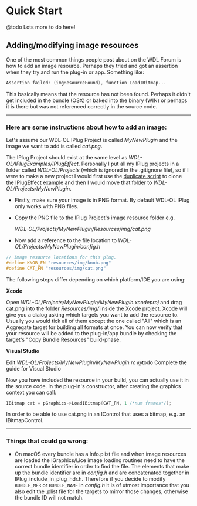 # Quick Start

@todo Lots more to do here!

## Adding/modifying image resources

One of the most common things people post about on the WDL Forum is how to add an image resource. Perhaps they tried and got an assertion when they try and run the plug-in or app. Something like:

```cpp
Assertion failed: (imgResourceFound), function LoadIBitmap...
```

This basically means that the resource has not been found. Perhaps it didn't get included in the bundle (OSX) or baked into the binary (WIN) or perhaps it is there but was not referenced correctly in the source code.

***

### Here are some instructions about how to add an image:

Let's assume our WDL-OL IPlug Project is called _MyNewPlugin_ and the image we want to add is called _cat.png_.

The IPlug Project should exist at the same level as _WDL-OL/IPlugExamples/IPlugEffect_. Personally I put all my IPlug projects in a folder called _WDL-OL/Projects_ (which is ignored in the .gitignore file), so if I were to make a new project I would first use the [duplicate script](md_duplicate.html) to clone the IPlugEffect example and then I would move that folder to _WDL-OL/Projects/MyNewPlugin_.


* Firstly, make sure your image is in PNG format. 
  By default WDL-OL IPlug only works with PNG files.

* Copy the PNG file to the IPlug Project's image resource folder e.g.

  _WDL-OL/Projects/MyNewPlugin/Resources/img/cat.png_

* Now add a reference to the file location to _WDL-OL/Projects/MyNewPlugin/config.h_

```Cpp
// Image resource locations for this plug.
#define KNOB_FN "resources/img/knob.png"
#define CAT_FN "resources/img/cat.png" 
```

The following steps differ depending on which platform/IDE you are using:

**Xcode**

Open _WDL-OL/Projects/MyNewPlugin/MyNewPlugin.xcodeproj_ and drag cat.png into the folder _Resources/img/_   inside the Xcode project. Xcode will give you a dialog asking which targets you want to add the resource to.    Usually you would tick all of them except the one called "All" which is an Aggregate target for building all formats at once. You can now verify that your resource will be added to the plug-in/app bundle by checking the target's "Copy Bundle Resources" build-phase.

**Visual Studio**

Edit _WDL-OL/Projects/MyNewPlugin/MyNewPlugin.rc_
@todo Complete the guide for Visual Studio

Now you have included the resource in your build, you can actually use it in the source code. In the plug-in's constructor, after creating the graphics context you can call:

```cpp
IBitmap cat = pGraphics->LoadIBitmap(CAT_FN, 1 /*num frames*/);
```

In order to be able to use cat.png in an IControl that uses a bitmap, e.g. an IBitmapControl.

***

### Things that could go wrong:

* On macOS every bundle has a Info.plist file and when image resources are loaded the IGraphics/Lice image loading routines need to have the correct bundle identifier in order to find the file. The elements that make up the bundle identifier are in _config.h_ and are concatenated together in IPlug_include_in_plug_hdr.h. Therefore if you decide to modify `BUNDLE_MFR` or `BUNDLE_NAME` in _config.h_ it is of utmost importance that you also edit the .plist file for the targets to mirror those changes, otherwise the bundle ID will not match.